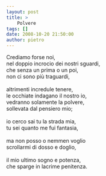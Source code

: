 ```yaml
---
layout: post
title: >
    Polvere
tags: []
date: 2008-10-20 21:50:00
author: pietro
---
```

Crediamo forse noi,<br/>nel doppio incrocio dei nostri sguardi,<br/>che senza un prima o un poi,<br/>non ci sono più traguardi,<br/><br/>altrimenti incredule tenere,<br/>le occhiate indagano il nostro io,<br/>vedranno solamente la polvere,<br/>sollevata dal pensiero mio;<br/><br/>io cerco sai tu la strada mia,<br/>tu sei quanto me fui fantasia,<br/><br/>ma non posso o nemmen voglio<br/>scrollarmi di dosso e doglio,<br/><br/>il mio ultimo sogno e potenza,<br/>che sparge in lacrime penitenza.
